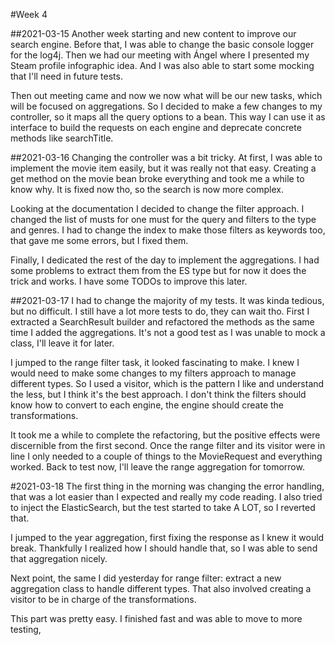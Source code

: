 #Week 4

##2021-03-15
Another week starting and new content to improve our search engine.
Before that, I was able to change the basic console logger for the log4j.
Then we had our meeting with Ángel where I presented my Steam profile infographic idea.
And I was also able to start some mocking that I'll need in future tests.

Then out meeting came and now we now what will be our new tasks, which will be focused on aggregations.
So I decided to make a few changes to my controller, so it maps all the query options to a bean.
This way I can use it as interface to build the requests on each engine and deprecate concrete methods like searchTitle.

##2021-03-16
Changing the controller was a bit tricky. 
At first, I was able to implement the movie item easily, but it was really not that easy.
Creating a get method on the movie bean broke everything and took me a while to know why.
It is fixed now tho, so the search is now more complex.

Looking at the documentation I decided to change the filter approach.
I changed the list of musts for one must for the query and filters to the type and genres.
I had to change the index to make those filters as keywords too, that gave me some errors, but I fixed them.

Finally, I dedicated the rest of the day to implement the aggregations.
I had some problems to extract them from the ES type but for now it does the trick and works.
I have some TODOs to improve this later.

##2021-03-17
I had to change the majority of my tests. It was kinda tedious, but no difficult.
I still have a lot more tests to do, they can wait tho. 
First I extracted a SearchResult builder and refactored the methods as the same time I added the aggregations.
It's not a good test as I was unable to mock a class, I'll leave it for later.

I jumped to the range filter task, it looked fascinating to make.
I knew I would need to make some changes to my filters approach to manage different types.
So I used a visitor, which is the pattern I like and understand the less, but I think it's the best approach.
I don't think the filters should know how to convert to each engine, the engine should create the transformations.

It took me a while to complete the refactoring, but the positive effects were discernible from the first second.
Once the range filter and its visitor were in line I only needed to a couple of things to the MovieRequest and everything worked.
Back to test now, I'll leave the range aggregation for tomorrow.

#2021-03-18
The first thing in the morning was changing the error handling, that was a lot easier than I expected and really my code reading.
I also tried to inject the ElasticSearch, but the test started to take A LOT, so I reverted that.

I jumped to the year aggregation, first fixing the response as I knew it would break.
Thankfully I realized how I should handle that, so I was able to send that aggregation nicely.

Next point, the same I did yesterday for range filter: extract a new aggregation class to handle different types.
That also involved creating a visitor to be in charge of the transformations.

This part was pretty easy. I finished fast and was able to move to more testing,